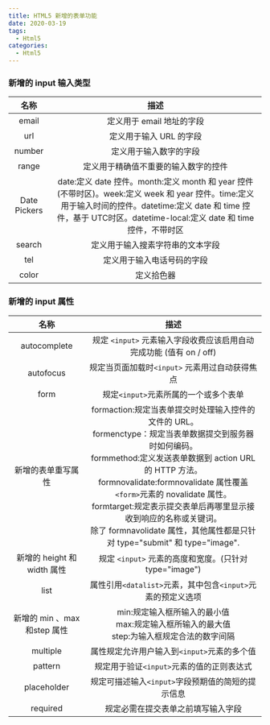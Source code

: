 ```yaml
---
title: HTML5 新增的表单功能
date: 2020-03-19
tags:
  - Html5
categories:
  - Html5
---
```


### 新增的 input 输入类型
|     名称     |                                                                                                          描述                                                                                                          |
| :----------: | :--------------------------------------------------------------------------------------------------------------------------------------------------------------------------------------------------------------------: |
|    email     |                                                                                               定义用于 email 地址的字段                                                                                                |
|     url      |                                                                                                定义用于输入 URL 的字段                                                                                                 |
|    number    |                                                                                                 定义用于输入数字的字段                                                                                                 |
|    range     |                                                                                          定义用于精确值不重要的输入数字的控件                                                                                          |
| Date Pickers | date:定义 date 控件。month:定义 month 和 year 控件(不带时区)。week:定义 week 和 year 控件。time:定义用于输入时间的控件。datetime:定义 date 和 time 控件，基于 UTC时区。datetime-local:定义 date 和 time 控件，不带时区 |
|    search    |                                                                                            定义用于输入搜素字符串的文本字段                                                                                            |
|     tel      |                                                                                               定义用于输入电话号码的字段                                                                                               |
|    color     |                                                                                                       定义拾色器                                                                                                       |

### 新增的 input 属性
|            名称             |                                                                                                                                                                                                    描述                                                                                                                                                                                                     |
| :-------------------------: | :---------------------------------------------------------------------------------------------------------------------------------------------------------------------------------------------------------------------------------------------------------------------------------------------------------------------------------------------------------------------------------------------------------: |
|        autocomplete         |                                                                                                                                                                     规定 `<input>` 元素输入字段收费应该启用自动完成功能 (值有 on / off)                                                                                                                                                                     |
|          autofocus          |                                                                                                                                                                               规定当页面加载时`<input>` 元素用过自动获得焦点                                                                                                                                                                                |
|            form             |                                                                                                                                                                                    规定`<input>`元素所属的一个或多个表单                                                                                                                                                                                    |
|     新增的表单重写属性      | formaction:规定当表单提交时处理输入控件的文件的 URL。<br/>formenctype：规定当表单数据提交到服务器时如何编码。<br/>formmethod:定义发送表单数据到 action URL 的 HTTP 方法。<br/>formnovalidate:formnovalidate 属性覆盖 `<form>`元素的 novalidate 属性。<br/>formtarget:规定表示提交表单后再哪里显示接收到响应的名称或关键词。<br/>除了 formnavolidate 属性，其他属性都是只针对 type="submit" 和 type="image". |
| 新增的 height 和 width 属性 |                                                                                                                                                                           规定 `<input>` 元素的高度和宽度。(只针对 type="image")                                                                                                                                                                            |
|            list             |                                                                                                                                                                         属性引用`<datalist>`元素，其中包含`<input>`元素的预定义选项                                                                                                                                                                         |
| 新增的 min 、max和step 属性 |                                                                                                                                                      min:规定输入框所输入的最小值<br/>max:规定输入框所输入的最大值<br/>step:为输入框规定合法的数字间隔                                                                                                                                                      |
|          multiple           |                                                                                                                                                                                 属性规定允许用户输入到`<input>`元素的多个值                                                                                                                                                                                 |
|           pattern           |                                                                                                                                                                                  规定用于验证`<input>`元素的值的正则表达式                                                                                                                                                                                  |
|         placeholder         |                                                                                                                                                                              规定可描述输入`<input>`字段预期值的简短的提示信息                                                                                                                                                                              |
|          required           |                                                                                                                                                                                     规定必需在提交表单之前填写输入字段                                                                                                                                                                                      |